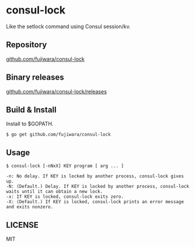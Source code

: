 # consul-lock

Like the setlock command using Consul session/kv.

## Repository

[github.com/fujiwara/consul-lock](https://github.com/fujiwara/consul-lock)

## Binary releases

[github.com/fujiwara/consul-lock/releases](https://github.com/fujiwara/consul-lock/releases)

## Build & Install

Install to $GOPATH.

    $ go get github.com/fujiwara/consul-lock

## Usage

    $ consul-lock [-nNxX] KEY program [ arg ... ]

    -n: No delay. If KEY is locked by another process, consul-lock gives up.
    -N: (Default.) Delay. If KEY is locked by another process, consul-lock waits until it can obtain a new lock.
    -x: If KEY is locked, consul-lock exits zero.
    -X: (Default.) If KEY is locked, consul-lock prints an error message and exits nonzero.

## LICENSE

MIT
